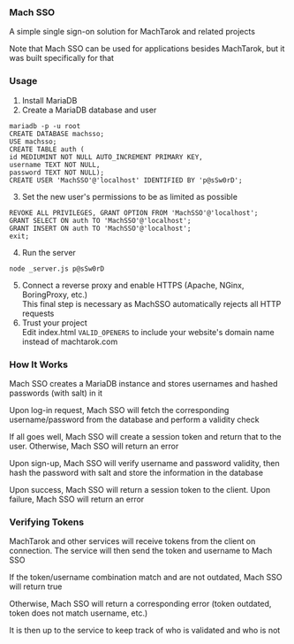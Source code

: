 ### Mach SSO

A simple single sign-on solution for MachTarok and related projects

Note that Mach SSO can be used for applications besides MachTarok, but it was built specifically for that

### Usage

1. Install MariaDB
2. Create a MariaDB database and user
```
mariadb -p -u root
CREATE DATABASE machsso;
USE machsso;
CREATE TABLE auth (
id MEDIUMINT NOT NULL AUTO_INCREMENT PRIMARY KEY,
username TEXT NOT NULL,
password TEXT NOT NULL);
CREATE USER 'MachSSO'@'localhost' IDENTIFIED BY 'p@sSw0rD';
```
3. Set the new user's permissions to be as limited as possible
```
REVOKE ALL PRIVILEGES, GRANT OPTION FROM 'MachSSO'@'localhost';
GRANT SELECT ON auth TO 'MachSSO'@'localhost';
GRANT INSERT ON auth TO 'MachSSO'@'localhost';
exit;
```
4. Run the server
```
node _server.js p@sSw0rD
```
5. Connect a reverse proxy and enable HTTPS (Apache, NGinx, BoringProxy, etc.)\
This final step is necessary as MachSSO automatically rejects all HTTP requests
6. Trust your project\
Edit index.html `VALID_OPENERS` to include your website's domain name instead of machtarok.com

### How It Works

Mach SSO creates a MariaDB instance and stores usernames and hashed passwords (with salt) in it

Upon log-in request, Mach SSO will fetch the corresponding username/password from the database and perform a validity check

If all goes well, Mach SSO will create a session token and return that to the user. Otherwise, Mach SSO will return an error

Upon sign-up, Mach SSO will verify username and password validity, then hash the password with salt and store the information in the database

Upon success, Mach SSO will return a session token to the client. Upon failure, Mach SSO will return an error

### Verifying Tokens

MachTarok and other services will receive tokens from the client on connection. The service will then send the token and username to Mach SSO

If the token/username combination match and are not outdated, Mach SSO will return true

Otherwise, Mach SSO will return a corresponding error (token outdated, token does not match username, etc.)

It is then up to the service to keep track of who is validated and who is not
